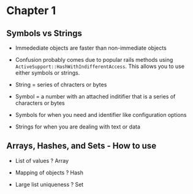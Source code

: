 # Chapter 1

## Symbols vs Strings

* Immedediate objects are faster than non-immediate objects

* Confusion probably comes due to popular rails methods using `ActiveSupport::HashWithIndifferentAccess`.
This allows you to use either symbols or strings.

* String = series of chracters or bytes

* Symbol = a number with an attached inditifier that is a series of characters or bytes

* Symbols for when you need and identifier like configuration options

* Strings for when you are dealing with text or data

## Arrays, Hashes, and Sets - How to use

* List of values ? Array

* Mapping of objects ? Hash

* Large list uniqueness ? Set
